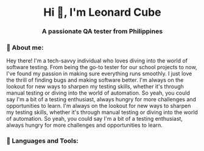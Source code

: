 <h1 align="center">Hi 👋, I'm Leonard Cube</h1>
<h3 align="center">A passionate QA tester from Philippines</h3>
<h3 align="left">💫 About me:</h3>
<p>
Hey there! I'm a tech-savvy individual who loves diving into the world of software testing. From being the go-to tester for our school projects to now, I've found my passion in making sure everything runs smoothly. I just love the thrill of finding bugs and making software better.  I'm always on the lookout for new ways to sharpen my testing skills, whether it's through manual testing or diving into the world of automation. So yeah, you could say I'm a bit of a testing enthusiast, always hungry for more challenges and opportunities to learn. I'm always on the lookout for new ways to sharpen my testing skills, whether it's through manual testing or diving into the world of automation. So yeah, you could say I'm a bit of a testing enthusiast, always hungry for more challenges and opportunities to learn.
</p>
<h3 align="left">💼 Languages and Tools:</h3>

